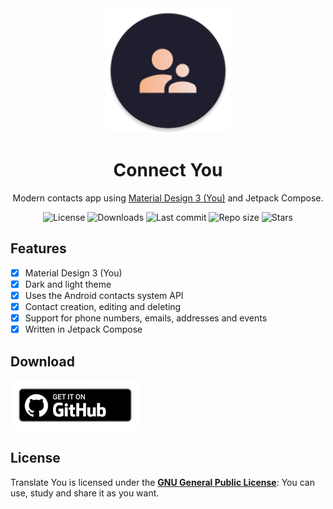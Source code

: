 <!-- ---------- Header ---------- -->
<div align="center">
  <img width="200" height="200"src="app/src/main/res/mipmap-xxxhdpi/ic_launcher_round.png">
  <h1>Connect You</h1>
<p>Modern contacts app using <a href="https://m3.material.io/">Material Design 3 (You)</a> and Jetpack Compose.</p>

<!-- ---------- Badges ---------- -->
  <div align="center">
    <img alt="License" src="https://img.shields.io/github/license/Bnyro/ConnectYou?color=c3e7ff&style=flat-square">
    <img alt="Downloads" src="https://img.shields.io/github/downloads/Bnyro/ConnectYou/total.svg?color=c3e7ff&style=flat-square">
    <img alt="Last commit" src="https://img.shields.io/github/last-commit/Bnyro/ConnectYou?color=c3e7ff&style=flat-square">
    <img alt="Repo size" src="https://img.shields.io/github/repo-size/Bnyro/ConnectYou?color=c3e7ff&style=flat-square">
    <img alt="Stars" src="https://img.shields.io/github/stars/Bnyro/ConnectYou?color=c3e7ff&style=flat-square">
    <br>
</div>
</div>

<!-- ---------- Description ---------- -->
## Features

- [x] Material Design 3 (You)
- [x] Dark and light theme
- [X] Uses the Android contacts system API
- [X] Contact creation, editing and deleting
- [X] Support for phone numbers, emails, addresses and events
- [X] Written in Jetpack Compose 

<!-- ---------- Download ---------- -->
## Download

[<img src="ghbadge.png" alt="Get it on GitHub" height="80">](https://github.com/bnyro/connectyou/releases)

## License

Translate You is licensed under the [**GNU General Public License**](https://www.gnu.org/licenses/gpl.html): You can use, study and share it as you want.
